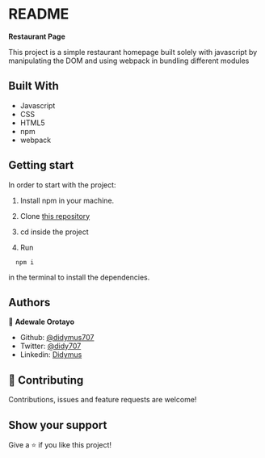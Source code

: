 # README

**Restaurant Page**

This project is a simple restaurant homepage built solely with javascript by manipulating the DOM and using webpack in bundling different modules


## Built With

- Javascript
- CSS
- HTML5
- npm
- webpack

## Getting start

In order to start with the project:

1. Install npm in your machine.
2. Clone [this repository](https://github.com/didymus707/Restaurant-page.git)
3. cd inside the project

4. Run
```
  npm i
```
in the terminal to install the dependencies.


## Authors

👤 **Adewale Orotayo**

- Github: [@didymus707](https://github.com/didymus707)
- Twitter: [@didy707](https://twitter.com/didy707)
- Linkedin: [Didymus](https://www.linkedin.com/in/adewale-thomas-orotayo/)


## 🤝 Contributing

Contributions, issues and feature requests are welcome!

## Show your support

Give a ⭐️ if you like this project!